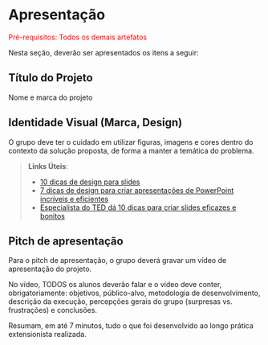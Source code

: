 # Apresentação

<span style="color:red">Pré-requisitos: Todos os demais artefatos</span>

Nesta seção, deverão ser apresentados os itens a seguir:

## Título do Projeto

Nome e marca do projeto

## Identidade Visual (Marca, Design)

O grupo deve ter o cuidado em utilizar figuras, imagens e cores dentro do contexto da solução proposta, de forma a manter a temática do problema.

> **Links Úteis**:
> - [10 dicas de design para slides](https://rockcontent.com/blog/design-para-slides/)
> - [7 dicas de design para criar apresentações de PowerPoint incríveis e eficientes](https://www.shutterstock.com/pt/blog/7-dicas-de-design-para-criar-apresentacoes-de-powerpoint-incriveis-e-eficientes)
> - [Especialista do TED dá 10 dicas para criar slides eficazes e bonitos](https://soap.com.br/blog/especialista-do-ted-da-10-dicas-para-criar-slides-eficazes-e-bonitos)

## Pitch de apresentação

Para o pitch de apresentação, o grupo deverá gravar um vídeo de apresentação do projeto.

No vídeo, TODOS os alunos deverão falar e o vídeo deve conter, obrigatoriamente: objetivos, público-alvo, metodologia de desenvolvimento, descrição da execução, percepções gerais do grupo (surpresas vs. frustrações) e conclusões.

Resumam, em até 7 minutos, tudo o que foi desenvolvido ao longo prática extensionista realizada.
